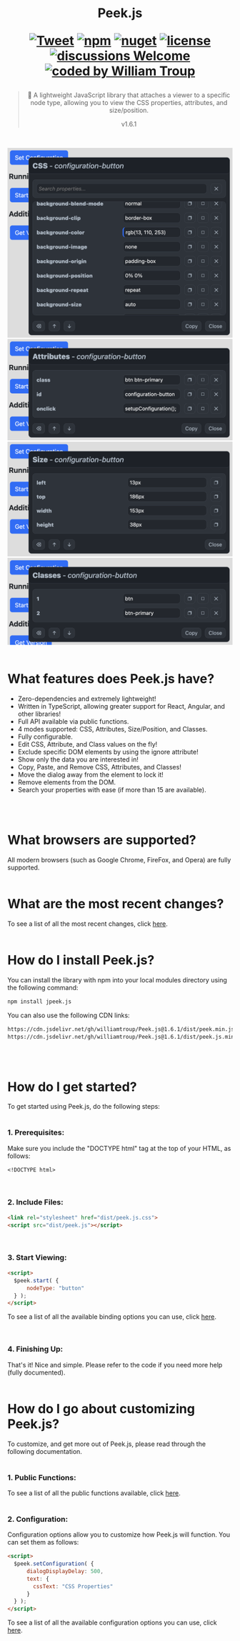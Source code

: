 <h1 align="center">
Peek.js

[![Tweet](https://img.shields.io/twitter/url/http/shields.io.svg?style=social)](https://twitter.com/intent/tweet?text=Peek.js%2C%20a%20free%20JavaScript%json%20converter&url=https://github.com/williamtroup/Peek.js&hashtags=javascript,element,property,viewer)
[![npm](https://img.shields.io/badge/npmjs-v1.6.1-blue)](https://www.npmjs.com/package/jpeek.js)
[![nuget](https://img.shields.io/badge/nuget-v1.6.1-purple)](https://www.nuget.org/packages/Peek.js/)
[![license](https://img.shields.io/badge/license-MIT-green)](https://github.com/williamtroup/Peek.js/blob/main/LICENSE.txt)
[![discussions Welcome](https://img.shields.io/badge/discussions-Welcome-red)](https://github.com/williamtroup/Peek.js/discussions)
[![coded by William Troup](https://img.shields.io/badge/coded_by-William_Troup-yellow)](https://william-troup.com/)
</h1>

> <p align="center">🐛 A lightweight JavaScript library that attaches a viewer to a specific node type, allowing you to view the CSS properties, attributes, and size/position.</p>
> <p align="center">v1.6.1</p>
<br />

![Peek.js - CSS Mode](docs/images/css-mode.png)
![Peek.js - Attribute Mode](docs/images/attribute-mode.png)
![Peek.js - Size Mode](docs/images/size-mode.png)
![Peek.js - Class Mode](docs/images/class-mode.png)
<br>
<br>


<h1>What features does Peek.js have?</h1>

- Zero-dependencies and extremely lightweight!
- Written in TypeScript, allowing greater support for React, Angular, and other libraries!
- Full API available via public functions.
- 4 modes supported:  CSS, Attributes, Size/Position, and Classes.
- Fully configurable.
- Edit CSS, Attribute, and Class values on the fly!
- Exclude specific DOM elements by using the ignore attribute!
- Show only the data you are interested in!
- Copy, Paste, and Remove CSS, Attributes, and Classes!
- Move the dialog away from the element to lock it!
- Remove elements from the DOM.
- Search your properties with ease (if more than 15 are available).
<br />
<br />


<h1>What browsers are supported?</h1>

All modern browsers (such as Google Chrome, FireFox, and Opera) are fully supported.
<br>
<br>


<h1>What are the most recent changes?</h1>

To see a list of all the most recent changes, click [here](docs/CHANGE_LOG.md).
<br>
<br>


<h1>How do I install Peek.js?</h1>

You can install the library with npm into your local modules directory using the following command:

```markdown
npm install jpeek.js
```

You can also use the following CDN links:

```markdown
https://cdn.jsdelivr.net/gh/williamtroup/Peek.js@1.6.1/dist/peek.min.js
https://cdn.jsdelivr.net/gh/williamtroup/Peek.js@1.6.1/dist/peek.js.min.css
```
<br>
<br>


<h1>How do I get started?</h1>

To get started using Peek.js, do the following steps:
<br>
<br>

### 1. Prerequisites:

Make sure you include the "DOCTYPE html" tag at the top of your HTML, as follows:

```markdown
<!DOCTYPE html>
```
<br>


### 2. Include Files:

```markdown
<link rel="stylesheet" href="dist/peek.js.css">
<script src="dist/peek.js"></script>
```
<br>


### 3. Start Viewing:

```markdown
<script> 
  $peek.start( {
      nodeType: "button"
  } );
</script>
```

To see a list of all the available binding options you can use, click [here](docs/options/OPTIONS.md).

<br>


### 4. Finishing Up:

That's it! Nice and simple. Please refer to the code if you need more help (fully documented).
<br>
<br>

<h1>How do I go about customizing Peek.js?</h1>

To customize, and get more out of Peek.js, please read through the following documentation.
<br>
<br>


### 1. Public Functions:

To see a list of all the public functions available, click [here](docs/PUBLIC_FUNCTIONS.md).
<br>
<br>


### 2. Configuration:

Configuration options allow you to customize how Peek.js will function.  You can set them as follows:

```markdown
<script> 
  $peek.setConfiguration( {
      dialogDisplayDelay: 500,
      text: {
        cssText: "CSS Properties"
      }
  } );
</script>
```

To see a list of all the available configuration options you can use, click [here](docs/configuration/OPTIONS.md).